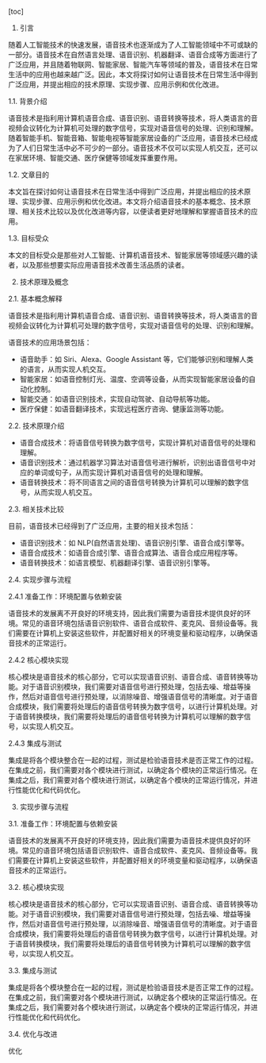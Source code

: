 
[toc]                    
                
                
1. 引言

随着人工智能技术的快速发展，语音技术也逐渐成为了人工智能领域中不可或缺的一部分。语音技术在自然语言处理、语音识别、机器翻译、语音合成等方面进行了广泛应用，并且随着物联网、智能家居、智能汽车等领域的普及，语音技术在日常生活中的应用也越来越广泛。因此，本文将探讨如何让语音技术在日常生活中得到广泛应用，并提出相应的技术原理、实现步骤、应用示例和优化改进。

1.1. 背景介绍

语音技术是指利用计算机语音合成、语音识别、语音转换等技术，将人类语言的音视频会议转化为计算机可处理的数字信号，实现对语音信号的处理、识别和理解。随着智能手机、智能音箱、智能电视等智能家居设备的广泛应用，语音技术已经成为了人们日常生活中必不可少的一部分。语音技术不仅可以实现人机交互，还可以在家居环境、智能交通、医疗保健等领域发挥重要作用。

1.2. 文章目的

本文旨在探讨如何让语音技术在日常生活中得到广泛应用，并提出相应的技术原理、实现步骤、应用示例和优化改进。本文将介绍语音技术的基本概念、技术原理、相关技术比较以及优化改进等内容，以便读者更好地理解和掌握语音技术的应用。

1.3. 目标受众

本文的目标受众是那些对人工智能、计算机语音技术、智能家居等领域感兴趣的读者，以及那些想要实际应用语音技术改善生活品质的读者。

2. 技术原理及概念

2.1. 基本概念解释

语音技术是指利用计算机语音合成、语音识别、语音转换等技术，将人类语言的音视频会议转化为计算机可处理的数字信号，实现对语音信号的处理、识别和理解。

语音技术的应用场景包括：

- 语音助手：如 Siri、Alexa、Google Assistant 等，它们能够识别和理解人类的语言，从而实现人机交互。
- 智能家居：如语音控制灯光、温度、空调等设备，从而实现智能家居设备的自动化控制。
- 智能交通：如语音识别技术，实现自动驾驶、自动导航等功能。
- 医疗保健：如语音翻译技术，实现远程医疗咨询、健康监测等功能。

2.2. 技术原理介绍

- 语音合成技术：将语音信号转换为数字信号，实现计算机对语音信号的处理和理解。
- 语音识别技术：通过机器学习算法对语音信号进行解析，识别出语音信号中对应的单词或句子，从而实现计算机对语音信号的处理和理解。
- 语音转换技术：将不同语言之间的语音信号转换为计算机可以理解的数字信号，从而实现人机交互。

2.3. 相关技术比较

目前，语音技术已经得到了广泛应用，主要的相关技术包括：

- 语音识别技术：如 NLP(自然语言处理)、语音识别引擎、语音合成引擎等。
- 语音合成技术：如语音合成引擎、语音合成算法、语音合成应用程序等。
- 语音转换技术：如语言模型、机器翻译引擎、语音识别引擎等。

2.4. 实现步骤与流程

2.4.1 准备工作：环境配置与依赖安装

语音技术的发展离不开良好的环境支持，因此我们需要为语音技术提供良好的环境。常见的语音环境包括语音识别软件、语音合成软件、麦克风、音频设备等。我们需要在计算机上安装这些软件，并配置好相关的环境变量和驱动程序，以确保语音技术的正常运行。

2.4.2 核心模块实现

核心模块是语音技术的核心部分，它可以实现语音识别、语音合成、语音转换等功能。对于语音识别模块，我们需要对语音信号进行预处理，包括去噪、增益等操作，然后对语音信号进行预处理，以消除噪音、增强语音信号的清晰度。对于语音合成模块，我们需要将处理后的语音信号转换为数字信号，以进行计算机处理。对于语音转换模块，我们需要将处理后的语音信号转换为计算机可以理解的数字信号，以实现人机交互。

2.4.3 集成与测试

集成是将各个模块整合在一起的过程，测试是检验语音技术是否正常工作的过程。在集成之前，我们需要对各个模块进行测试，以确定各个模块的正常运行情况。在集成之后，我们需要对各个模块进行测试，以确定各个模块的正常运行情况，并进行性能优化和代码优化。

3. 实现步骤与流程

3.1. 准备工作：环境配置与依赖安装

语音技术的发展离不开良好的环境支持，因此我们需要为语音技术提供良好的环境。常见的语音环境包括语音识别软件、语音合成软件、麦克风、音频设备等。我们需要在计算机上安装这些软件，并配置好相关的环境变量和驱动程序，以确保语音技术的正常运行。

3.2. 核心模块实现

核心模块是语音技术的核心部分，它可以实现语音识别、语音合成、语音转换等功能。对于语音识别模块，我们需要对语音信号进行预处理，包括去噪、增益等操作，然后对语音信号进行预处理，以消除噪音、增强语音信号的清晰度。对于语音合成模块，我们需要将处理后的语音信号转换为数字信号，以进行计算机处理。对于语音转换模块，我们需要将处理后的语音信号转换为计算机可以理解的数字信号，以实现人机交互。

3.3. 集成与测试

集成是将各个模块整合在一起的过程，测试是检验语音技术是否正常工作的过程。在集成之前，我们需要对各个模块进行测试，以确定各个模块的正常运行情况。在集成之后，我们需要对各个模块进行测试，以确定各个模块的正常运行情况，并进行性能优化和代码优化。

3.4. 优化与改进

优化

